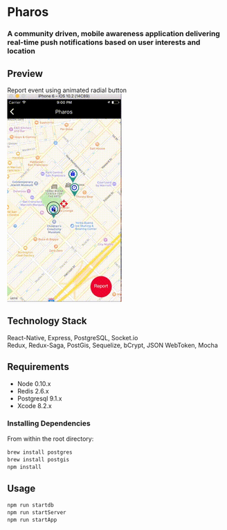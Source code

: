 # Pharos

### A community driven, mobile awareness application delivering real-time push notifications based on user interests and location


## Preview
Report event using animated radial button <br />
![Inline Mode](./appRecording.gif)

## Technology Stack
React-Native, Express, PostgreSQL, Socket.io <br />
Redux, Redux-Saga, PostGis, Sequelize, bCrypt, JSON WebToken, Mocha

## Requirements

- Node 0.10.x
- Redis 2.6.x
- Postgresql 9.1.x
- Xcode 8.2.x

### Installing Dependencies

From within the root directory:

```sh
brew install postgres
brew install postgis
npm install
```
## Usage

```sh
npm run startdb
npm run startServer
npm run startApp
```
